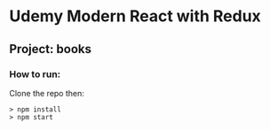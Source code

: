 # Udemy Modern React with Redux

## Project: books

### How to run:

Clone the repo then:

```
> npm install
> npm start
```
